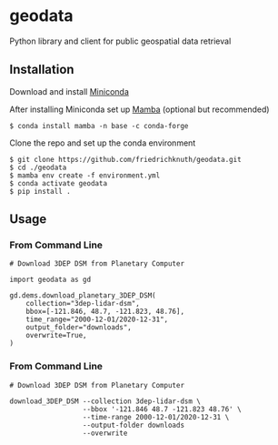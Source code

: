 # geodata
Python library and client for public geospatial data retrieval


## Installation

Download and install [Miniconda](https://docs.conda.io/en/latest/miniconda.html)  

After installing Miniconda set up [Mamba](https://mamba.readthedocs.io/en/latest/installation.html) (optional but recommended)
```
$ conda install mamba -n base -c conda-forge
```
Clone the repo and set up the conda environment  

```
$ git clone https://github.com/friedrichknuth/geodata.git
$ cd ./geodata
$ mamba env create -f environment.yml
$ conda activate geodata
$ pip install .
```

## Usage

### From Command Line

```
# Download 3DEP DSM from Planetary Computer

import geodata as gd

gd.dems.download_planetary_3DEP_DSM(
    collection="3dep-lidar-dsm",
    bbox=[-121.846, 48.7, -121.823, 48.76],
    time_range="2000-12-01/2020-12-31",
    output_folder="downloads",
    overwrite=True,
)

```

### From Command Line

```
# Download 3DEP DSM from Planetary Computer

download_3DEP_DSM --collection 3dep-lidar-dsm \
                  --bbox '-121.846 48.7 -121.823 48.76' \
                  --time-range 2000-12-01/2020-12-31 \
                  --output-folder downloads
                  --overwrite

```